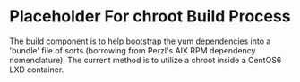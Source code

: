 # Placeholder For chroot Build Process

The build component is to help bootstrap the yum dependencies into a 'bundle' file of sorts (borrowing from Perzl's AIX RPM dependency nomenclature).  The current method is to utilize a chroot inside a CentOS6 LXD container.
